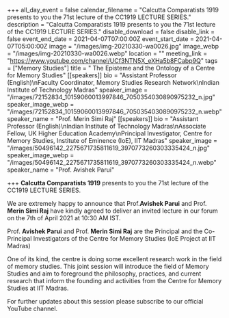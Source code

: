 +++
all_day_event = false
calendar_filename = "Calcutta Comparatists 1919 presents to you the 71st lecture of the CC1919 LECTURE SERIES."
description = "Calcutta Comparatists 1919 presents to you the 71st lecture of the CC1919 LECTURE SERIES."
disable_download = false
disable_link = false
event_end_date = 2021-04-07T07:00:00Z
event_start_date = 2021-04-07T05:00:00Z
image = "/images/img-20210330-wa0026.jpg"
image_webp = "/images/img-20210330-wa0026.webp"
location = ""
meeting_link = "https://www.youtube.com/channel/UCf3NTN5X_eXHa5b8FCabp9Q"
tags = ["Memory Studies"]
title = " The Episteme and the Ontology of a Centre for Memory Studies"
[[speakers]]
bio = "Assistant Professor (English)\nFaculty Coordinator, Memory Studies Research Network\nIndian Institute of Technology Madras"
speaker_image = "/images/72152834_10159060013997846_7050354030890975232_n.jpg"
speaker_image_webp = "/images/72152834_10159060013997846_7050354030890975232_n.webp"
speaker_name = "Prof. Merin Simi Raj"
[[speakers]]
bio = "Assistant Professor (English)\nIndian Institute of Technology Madras\nAssociate Fellow, UK Higher Education Academy\nPrincipal Investigator, Centre for Memory Studies, Institute of Eminence (IoE), IIT Madras"
speaker_image = "/images/50496142_2275671735811619_3970773260303335424_n.jpg"
speaker_image_webp = "/images/50496142_2275671735811619_3970773260303335424_n.webp"
speaker_name = "Prof.  Avishek Parui"

+++
**Calcutta Comparatists 1919** presents to you the 71st lecture of the CC1919 LECTURE SERIES.  
  
We are extremely happy to announce that Prof.**Avishek Parui** and Prof. **Merin Simi Raj** have kindly agreed to deliver an invited lecture in our forum on the 7th of April 2021 at 10:30 AM IST.  
  
Prof. **Avishek Parui** and Prof. **Merin Simi Raj** are the Principal and the Co-Principal Investigators of the Centre for Memory Studies (IoE Project at IIT Madras)

  
One of its kind, the centre is doing some excellent research work in the field of memory studies. This joint session will introduce the field of Memory Studies and aim to foreground the philosophy, practices, and current research that inform the founding and activities from the Centre for Memory Studies at IIT Madras.

For further updates about this session please subscribe to our official YouTube channel.